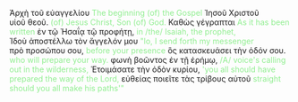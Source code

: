 Ἀρχὴ τοῦ εὐαγγελίου <span style="color: lightgreen">The beginning (of) the Gospel</span> Ἰησοῦ Χριστοῦ υἱοῦ θεοῦ. <span style="color: lightgreen">(of) Jesus Christ, Son (of) God.</span> Καθὼς γέγραπται <span style="color: lightgreen">As it has been written</span> ἐν τῷ Ἠσαΐᾳ τῷ προφήτῃ, <span style="color: lightgreen">in /the/ Isaiah, the prophet,</span> Ἰδοὺ ἀποστέλλω τὸν ἄγγελόν μου <span style="color: lightgreen">"lo, I send forth my messenger</span> <span>πρὸ προσώπου σου,</span> <span style="color: lightgreen">before your presence</span> ὃς κατασκευάσει τὴν ὁδόν σου. <span style="color: lightgreen">who will prepare your way.</span> φωνὴ βοῶντος ἐν τῇ ἐρήμῳ, <span style="color: lightgreen">/A/ voice's calling out in the wilderness,</span> Ἑτοιμάσατε τὴν ὁδὸν κυρίου, <span style="color: lightgreen">'you all should have prepared the way of the Lord,</span> εὐθείας ποιεῖτε τὰς τρίβους αὐτοῦ <span style="color: lightgreen">straight should you all make his paths'"</span>